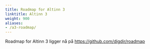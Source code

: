 ```yaml
---
title: Roadmap for Altinn 3
linktitle: Altinn 3
weight: 900
aliases:
- /a3-roadmap/
---
```


Roadmap for Altinn 3 ligger nå på https://github.com/digdir/roadmap
